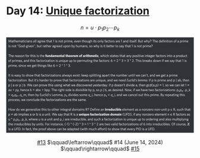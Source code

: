 # Day 14: [Unique factorization](https://en.wikipedia.org/wiki/Fundamental_theorem_of_arithmetic)

$$n=u\cdot p_1p_2\cdots p_k$$

<picture><img alt="Day 14" src="0014.png"></picture>

<center><a href="0013.html">#13</a> $\qquad\leftarrow\qquad$ #14 (June 14, 2024) $\qquad\rightarrow\qquad$ <a href="0015.html">#15</a></center>